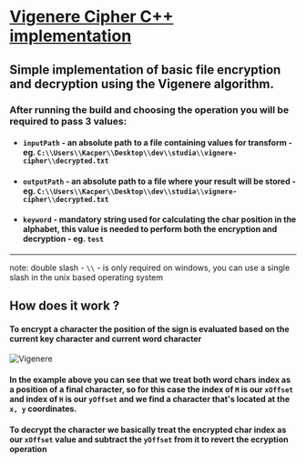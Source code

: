 # [Vigenere Cipher C++ implementation](https://github.com/KacperBiedka/vigenere-cipher)
## Simple implementation of basic file encryption and decryption using the Vigenere algorithm.
### After running the build and choosing the operation you will be required to pass 3 values: 
- #### `inputPath` - an absolute path to a file containing values for transform - eg. `C:\\Users\\Kacper\\Desktop\\dev\\studia\\vignere-cipher\\decrypted.txt` 
- #### `outputPath` - an absolute path to a file where your result will be stored - eg. `C:\\Users\\Kacper\\Desktop\\dev\\studia\\vignere-cipher\\decrypted.txt` 
- #### `keyword` - mandatory string used for calculating the char position in the alphabet, this value is needed to perform both the encryption and decryption - eg. `test`

---
note: double slash - `\\` - is only required on windows, you can use a single slash in the unix based operating system

## How does it work ?
#### To encrypt a character the position of the sign is evaluated based on the current key character and current word character
![Vigenere](https://pages.mtu.edu/~shene/NSF-4/Tutorial/VIG/FIG-VIG-Table-EX-M.jpg)
#### In the example above you can see that we treat both word chars index as a position of a final character, so for this case the index of `M` is our `xOffset` and index of `H` is our `yOffset` and we find a character that's located at the `x, y` coordinates.
#### To decrypt the character we basically treat the encrypted char index as our `xOffset` value and subtract the `yOffset` from it to revert the ecryption operation